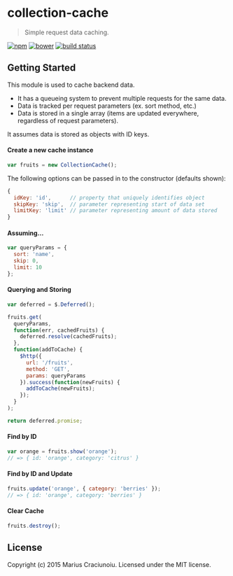 collection-cache
================

> Simple request data caching.

[![npm](https://img.shields.io/npm/v/collection-cache.svg)](https://www.npmjs.com/package/collection-cache)
[![bower](https://img.shields.io/bower/v/collection-cache.svg)](https://github.com/mariusc23/collection-cache)
[![build status](https://travis-ci.org/mariusc23/collection-cache.svg)](https://travis-ci.org/mariusc23/collection-cache)

## Getting Started

This module is used to cache backend data.

- It has a queueing system to prevent multiple requests for the same data.
- Data is tracked per request parameters (ex. sort method, etc.)
- Data is stored in a single array (items are updated everywhere, regardless of request parameters).

It assumes data is stored as objects with ID keys.

#### Create a new cache instance

```js
var fruits = new CollectionCache();
```

The following options can be passed in to the constructor (defaults shown):
```js
{
  idKey: 'id',      // property that uniquely identifies object
  skipKey: 'skip',  // parameter representing start of data set
  limitKey: 'limit' // parameter representing amount of data stored
}
```

#### Assuming...
```js
var queryParams = {
  sort: 'name',
  skip: 0,
  limit: 10
};
```

#### Querying and Storing
```js
var deferred = $.Deferred();

fruits.get(
  queryParams,
  function(err, cachedFruits) {
    deferred.resolve(cachedFruits);
  },
  function(addToCache) {
    $http({
      url: '/fruits',
      method: 'GET',
      params: queryParams
    }).success(function(newFruits) {
      addToCache(newFruits);
    });
  }
);

return deferred.promise;
```

#### Find by ID
```js
var orange = fruits.show('orange');
// => { id: 'orange', category: 'citrus' }
```

#### Find by ID and Update
```js
fruits.update('orange', { category: 'berries' });
// => { id: 'orange', category: 'berries' }
```

#### Clear Cache
```js
fruits.destroy();
```

## License
Copyright (c) 2015 Marius Craciunoiu. Licensed under the MIT license.
